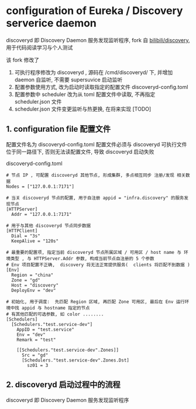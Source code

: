 #   configuration of Eureka / Discovery serverice daemon
discoveryd 即 Discovery Daemon 服务发现监听程序, fork 自 [bilibili/discovery](https://github.com/tsingson/discovery),  用于代码阅读学习与个人测试



该 fork 修改了
1. 可执行程序修改为 discoveryd , 源码在 /cmd/discoveryd/ 下, 并增加 daemon 自监听, 不需要 supersuvice 启动监听
2. 配置参数使用方式, 改为启动时读取指定的配置文件 discoveryd-config.toml
3. 配置参数中 scheduler 改为从 toml 配置文件中读取, 不再指定 scheduler.json 文件
4. scheduler.json 文件变更监听与热更换, 在将来实现 [TODO]



##  1. configuration file 配置文件
配置文件名为 discoveryd-config.toml
配置文件必须与 discoveryd 可执行文件位于同一路径下, 否则无法读配置文件, 导致 discoveryd 启动失败





discoveryd-config.toml
```
# 节点 IP , 可配置 discoveryd 其他节点, 形成集群, 多点相互同步 注册/发现 相关数据
Nodes = ["127.0.0.1:7171"]

# 当关 discoveryd 节点的配置, 用于自注册 appid = "infra.discovery" 的服务发现节点
[HTTPServer]
  Addr = "127.0.0.1:7171"

# 用于与其他 discoveryd 节点同步数据
[HTTPClient]
  Dial = "3s"
  KeepAlive = "120s"

# 最重要的配置项, 指定当前 discoveryd 节点所属区域 / 可用区 / host name 与 环境类型 , 与 HTTPServer.Addr 参数, 构成当前节点自注册的 5 个参数
# Env 项目配置不正确,  discovery 将无法正常提供服务(  clients 将匹配不到数据 )
[Env]
  Region = "china"
  Zone = "gd"
  Host = "discovery"
  DeployEnv = "dev"

# 初始化, 用于调度:  先匹配 Region 区域, 再匹配 Zone 可用区, 最后在 Env 运行环境中找 appid 与 hostname 指定的节点
# 有其他匹配的可选参数, 如 color ........ 
[Schedulers]
  [Schedulers."test.service-dev"]
    AppID = "test.service"
    Env = "dev"
    Remark = "test"

    [[Schedulers."test.service-dev".Zones]]
      Src = "gd"
      [Schedulers."test.service-dev".Zones.Dst]
        sz01 = 3

```



## 2. discoveryd 启动过程中的流程

discoveryd 即 Discovery Daemon 服务发现监听程序
